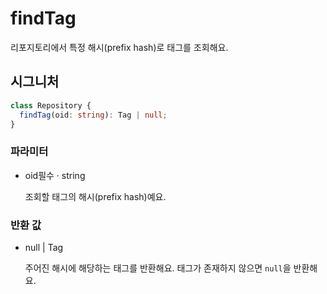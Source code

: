 # findTag

리포지토리에서 특정 해시(prefix hash)로 태그를 조회해요.

## 시그니처

```ts
class Repository {
  findTag(oid: string): Tag | null;
}
```

### 파라미터

<ul class="param-ul">
  <li class="param-li param-li-root">
    <span class="param-name">oid</span><span class="param-required">필수</span>&nbsp;·&nbsp;<span class="param-type">string</span>
    <br>
    <p class="param-description">조회할 태그의 해시(prefix hash)예요.</p>
  </li>
</ul>

### 반환 값

<ul class="param-ul">
  <li class="param-li param-li-root">
    <span class="param-type">null | Tag</span>
    <br>
    <p class="param-description">주어진 해시에 해당하는 태그를 반환해요. 태그가 존재하지 않으면 <code>null</code>을 반환해요.</p>
  </li>
</ul>